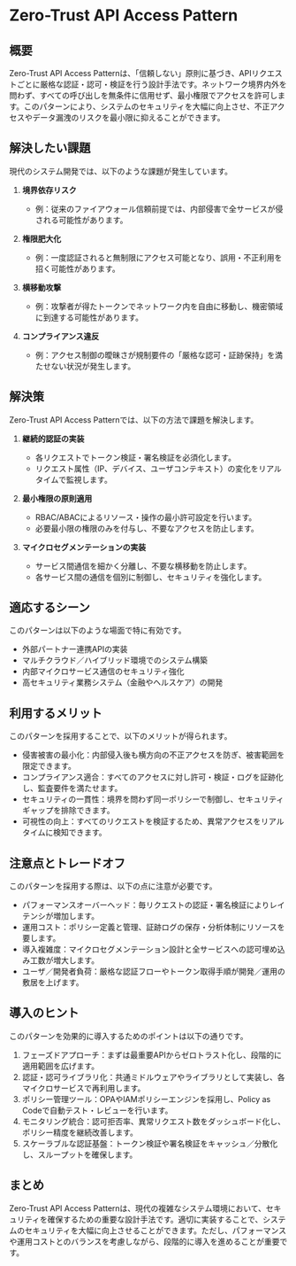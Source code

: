 # Zero-Trust API Access Pattern

## 概要

Zero-Trust API Access Patternは、「信頼しない」原則に基づき、APIリクエストごとに厳格な認証・認可・検証を行う設計手法です。ネットワーク境界内外を問わず、すべての呼び出しを無条件に信用せず、最小権限でアクセスを許可します。このパターンにより、システムのセキュリティを大幅に向上させ、不正アクセスやデータ漏洩のリスクを最小限に抑えることができます。

## 解決したい課題

現代のシステム開発では、以下のような課題が発生しています。

1. **境界依存リスク**
   - 例：従来のファイアウォール信頼前提では、内部侵害で全サービスが侵される可能性があります。

2. **権限肥大化**
   - 例：一度認証されると無制限にアクセス可能となり、誤用・不正利用を招く可能性があります。

3. **横移動攻撃**
   - 例：攻撃者が得たトークンでネットワーク内を自由に移動し、機密領域に到達する可能性があります。

4. **コンプライアンス違反**
   - 例：アクセス制御の曖昧さが規制要件の「厳格な認可・証跡保持」を満たせない状況が発生します。

## 解決策

Zero-Trust API Access Patternでは、以下の方法で課題を解決します。

1. **継続的認証の実装**
   - 各リクエストでトークン検証・署名検証を必須化します。
   - リクエスト属性（IP、デバイス、ユーザコンテキスト）の変化をリアルタイムで監視します。

2. **最小権限の原則適用**
   - RBAC/ABACによるリソース・操作の最小許可設定を行います。
   - 必要最小限の権限のみを付与し、不要なアクセスを防止します。

3. **マイクロセグメンテーションの実装**
   - サービス間通信を細かく分離し、不要な横移動を防止します。
   - 各サービス間の通信を個別に制御し、セキュリティを強化します。

## 適応するシーン

このパターンは以下のような場面で特に有効です。

- 外部パートナー連携APIの実装
- マルチクラウド／ハイブリッド環境でのシステム構築
- 内部マイクロサービス通信のセキュリティ強化
- 高セキュリティ業務システム（金融やヘルスケア）の開発

## 利用するメリット

このパターンを採用することで、以下のメリットが得られます。

- 侵害被害の最小化：内部侵入後も横方向の不正アクセスを防ぎ、被害範囲を限定できます。
- コンプライアンス適合：すべてのアクセスに対し許可・検証・ログを証跡化し、監査要件を満たせます。
- セキュリティの一貫性：境界を問わず同一ポリシーで制御し、セキュリティギャップを排除できます。
- 可視性の向上：すべてのリクエストを検証するため、異常アクセスをリアルタイムに検知できます。

## 注意点とトレードオフ

このパターンを採用する際は、以下の点に注意が必要です。

- パフォーマンスオーバーヘッド：毎リクエストの認証・署名検証によりレイテンシが増加します。
- 運用コスト：ポリシー定義と管理、証跡ログの保存・分析体制にリソースを要します。
- 導入複雑度：マイクロセグメンテーション設計と全サービスへの認可埋め込み工数が増大します。
- ユーザ／開発者負荷：厳格な認証フローやトークン取得手順が開発／運用の敷居を上げます。

## 導入のヒント

このパターンを効果的に導入するためのポイントは以下の通りです。

1. フェーズドアプローチ：まずは最重要APIからゼロトラスト化し、段階的に適用範囲を広げます。
2. 認証・認可ライブラリ化：共通ミドルウェアやライブラリとして実装し、各マイクロサービスで再利用します。
3. ポリシー管理ツール：OPAやIAMポリシーエンジンを採用し、Policy as Codeで自動テスト・レビューを行います。
4. モニタリング統合：認可拒否率、異常リクエスト数をダッシュボード化し、ポリシー精度を継続改善します。
5. スケーラブルな認証基盤：トークン検証や署名検証をキャッシュ／分散化し、スループットを確保します。

## まとめ

Zero-Trust API Access Patternは、現代の複雑なシステム環境において、セキュリティを確保するための重要な設計手法です。適切に実装することで、システムのセキュリティを大幅に向上させることができます。ただし、パフォーマンスや運用コストとのバランスを考慮しながら、段階的に導入を進めることが重要です。
